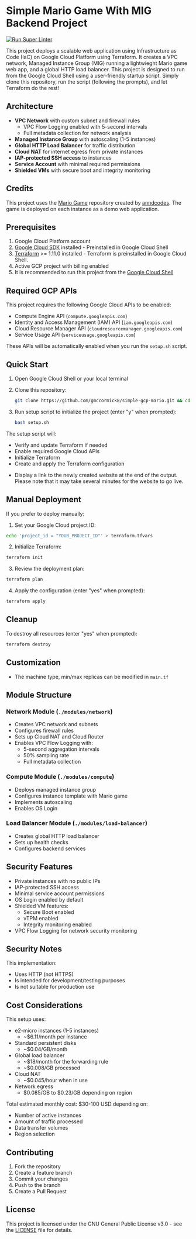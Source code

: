 # Simple Mario Game With MIG Backend Project

[![Run Super Linter](https://github.com/gmccormick8/simple-gcp-mario/actions/workflows/super-linter.yml/badge.svg?branch=main)](https://github.com/gmccormick8/simple-gcp-mario/actions/workflows/super-linter.yml)

This project deploys a scalable web application using Infrastructure as Code (IaC) on Google Cloud Platform using Terraform.
It creates a VPC network, Managed Instance Group (MIG) running a lightwieght Mario game web app, and a global HTTP load balancer.
This project is designed to run from the Google Cloud Shell using a user-friendly startup script. Simply clone this repository, run the script (following the prompts), and let Terraform do the rest!

## Architecture

- **VPC Network** with custom subnet and firewall rules
  - VPC Flow Logging enabled with 5-second intervals
  - Full metadata collection for network analysis
- **Managed Instance Group** with autoscaling (1-5 instances)
- **Global HTTP Load Balancer** for traffic distribution
- **Cloud NAT** for internet egress from private instances
- **IAP-protected SSH access** to instances
- **Service Account** with minimal required permissions
- **Shielded VMs** with secure boot and integrity monitoring

## Credits

This project uses the [Mario Game](https://github.com/anndcodes/mario-game) repository created by [anndcodes](https://github.com/anndcodes). The game is deployed on each instance as a demo web application.

## Prerequisites

1. Google Cloud Platform account
2. [Google Cloud SDK](https://cloud.google.com/sdk/docs/install) installed - Preinstalled in Google Cloud Shell
3. [Terraform](https://www.terraform.io/downloads.html) >= 1.11.0 installed - Terraform is preinstalled in Google Cloud Shell.
4. Active GCP project with billing enabled
5. It is recommended to run this project from the [Google Cloud Shell](https://cloud.google.com/shell/docs/using-cloud-shell)

## Required GCP APIs

This project requires the following Google Cloud APIs to be enabled:

- Compute Engine API (`compute.googleapis.com`)
- Identity and Access Management (IAM) API (`iam.googleapis.com`)
- Cloud Resource Manager API (`cloudresourcemanager.googleapis.com`)
- Service Usage API (`serviceusage.googleapis.com`)

These APIs will be automatically enabled when you run the `setup.sh` script.

## Quick Start

1. Open Google Cloud Shell or your local terminal

2. Clone this repository:

   ```bash
   git clone https://github.com/gmccormick8/simple-gcp-mario.git && cd simple-gcp-mario
   ```

3. Run setup script to initialize the project (enter "y" when prompted):

   ```bash
   bash setup.sh
   ```

The setup script will:

- Verify and update Terraform if needed
- Enable required Google Cloud APIs
- Initialize Terraform
- Create and apply the Terraform configuration
<!-- textlint-disable -->
- Display a link to the newly created website at the end of the output. Please note that it may take several minutes for the website to go live.
<!-- textlint-enable -->

## Manual Deployment

If you prefer to deploy manually:

1. Set your Google Cloud project ID:

```bash
echo 'project_id = "YOUR_PROJECT_ID"' > terraform.tfvars
```

2. Initialize Terraform:

```bash
terraform init
```

3. Review the deployment plan:

```bash
terraform plan
```

4. Apply the configuration (enter "yes" when prompted):

```bash
terraform apply
```

## Cleanup

To destroy all resources (enter "yes" when prompted):

```bash
terraform destroy
```

## Customization

- The machine type, min/max replicas can be modified in `main.tf`

## Module Structure

### Network Module (`./modules/network`)

- Creates VPC network and subnets
- Configures firewall rules
- Sets up Cloud NAT and Cloud Router
- Enables VPC Flow Logging with:
  - 5-second aggregation intervals
  - 50% sampling rate
  - Full metadata collection

### Compute Module (`./modules/compute`)

- Deploys managed instance group
- Configures instance template with Mario game
- Implements autoscaling
- Enables OS Login

### Load Balancer Module (`./modules/load-balancer`)

- Creates global HTTP load balancer
- Sets up health checks
- Configures backend services

## Security Features

- Private instances with no public IPs
- IAP-protected SSH access
- Minimal service account permissions
- OS Login enabled by default
- Shielded VM features:
  - Secure Boot enabled
  - vTPM enabled
  - Integrity monitoring enabled
- VPC Flow Logging for network security monitoring

## Security Notes

This implementation:

- Uses HTTP (not HTTPS)
- Is intended for development/testing purposes
- Is not suitable for production use

## Cost Considerations

This setup uses:

- e2-micro instances (1-5 instances)
  - ~$6.11/month per instance
- Standard persistent disks
  - ~$0.04/GB/month
- Global load balancer
  - ~$18/month for the forwarding rule
  - ~$0.008/GB processed
- Cloud NAT
  - ~$0.045/hour when in use
- Network egress
  - $0.085/GB to $0.23/GB depending on region

Total estimated monthly cost: $30-100 USD depending on:

- Number of active instances
- Amount of traffic processed
- Data transfer volumes
- Region selection

## Contributing

1. Fork the repository
2. Create a feature branch
3. Commit your changes
4. Push to the branch
5. Create a Pull Request

## License

This project is licensed under the GNU General Public License v3.0 - see the [LICENSE](LICENSE) file for details.
